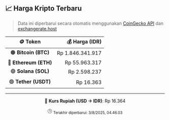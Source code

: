 

<!-- HARGA_KRIPTO -->
## 📈 Harga Kripto Terbaru

> Data ini diperbarui secara otomatis menggunakan [CoinGecko API](https://www.coingecko.com/) dan [exchangerate.host](https://exchangerate.host/)

<div align="center">

| 🪙 Token | 💰 Harga (IDR) |
|:------:|---------------:|
| 🟠 **Bitcoin (BTC)**   | Rp 1.846.341.917 |
| 🔵 **Ethereum (ETH)**  | Rp 55.963.317 |
| 🟣 **Solana (SOL)**    | Rp 2.598.237 |
| 🟢 **Tether (USDT)**   | Rp 16.363 |

---

💱 **Kurs Rupiah (USD → IDR)**: Rp 16.364

🕒 <sub>Terakhir diperbarui: 3/8/2025, 04.46.03</sub>

</div>
<!-- /HARGA_KRIPTO -->